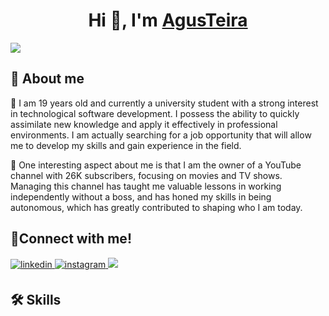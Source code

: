 <h1 align="center">Hi 👋, I'm <a href="https://github.com/agusteira" target="blank">
AgusTeira</a></h1>

<p align="left">
 <img src="https://readme-typing-svg.herokuapp.com/?lines=Welcome+to+my+GitHub+Profile!&center=true&width=360&height=30">
</p>

## 📝 About me 
🚀 I am 19 years old and currently a university student with a strong interest in technological software development. I possess the ability to quickly assimilate new knowledge and apply it effectively in professional environments. I am actually searching for a job opportunity that will allow me to develop my skills and gain experience in the field.

📓 One interesting aspect about me is that I am the owner of a YouTube channel with 26K subscribers, focusing on movies and TV shows. Managing this channel has taught me valuable lessons in working independently without a boss, and has honed my skills in being autonomous, which has greatly contributed to shaping who I am today.

## 🤝Connect with me!
<a href="https://www.linkedin.com/in/agustin-gabriel-teira-025445277/" target="_blank">
<img src=https://img.shields.io/badge/linkedin-%2300acee.svg?color=405DE6&style=for-the-badge&logo=linkedin&logoColor=white alt=linkedin style="margin-bottom: 5px;" />
</a>
<a href="https://www.instagram.com/agus_teira" target="_blank">
<img src=https://img.shields.io/badge/instagram-%ff5851db.svg?color=C13584&style=for-the-badge&logo=instagram&logoColor=white alt=instagram style="margin-bottom: 5px;" />
</a>
<a target="_blank" href="mailto:agustin.g.teira@gmail.com"
><img src="https://img.shields.io/badge/-Gmail-D14836?style=for-the-badge&logo=Gmail&logoColor=white"></img></a>
&emsp;

## 🛠️ Skills


<!--
**agusteira/agusteira** is a ✨ _special_ ✨ repository because its `README.md` (this file) appears on your GitHub profile.

Here are some ideas to get you started:

- 🔭 I’m currently working on ...
- 🌱 I’m currently learning ...
- 👯 I’m looking to collaborate on ...
- 🤔 I’m looking for help with ...
- 💬 Ask me about ...
- 📫 How to reach me: ...
- 😄 Pronouns: ...
- ⚡ Fun fact: ...
-->
